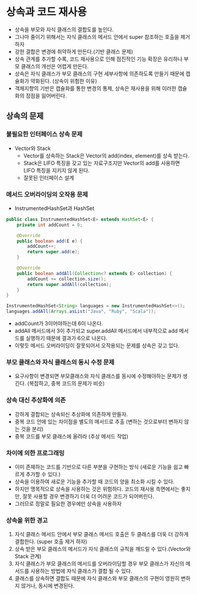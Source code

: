 # 상속과 코드 재사용

* 상속을 부모와 자식 클래스의 결합도를 높인다.
* 그나마 줄이기 위해서는 자식 클래스의 메서드 안에서 super 참조하는 호출을 제거하자
* 강한 결합은 변경에 취약하게 만든다.(기반 클래스 문제)
* 상속 관계를 추가할 수록, 코드 재사용으로 인해 점진적인 기능 확장은 유리하나 부모 클래스의 개선은 어렵게 만든다.
* 상속은 자식 클래스가 부모 클래스의 구현 세부사항에 의존하도록 만들기 때문에 캡슐화가 약화된다. (상속이 위험한 이유)
* 객체지향의 기반은 캡슐화를 통한 변경의 통제, 상속은 재사용을 위해 이러한 캡슐화의 장점을 잃어버린다.

## 상속의 문제

### 불필요한 인터페이스 상속 문제
* Vector와 Stack
  * Vector를 상속하는 Stack은 Vector의 add(index, element)를 상속 받는다.
  * Stack은 LIFO 특징을 갖고 있는 자료구조지만 Vector의 add를 사용하면 LIFO 특징을 지키지 않게 된다.
  * 잘못된 인터페이스 설계

### 메서드 오버라이딩의 오작용 문제
* InstrumentedHashSet과 HashSet

```java
public class InstrumentedHashSet<E> extends HashSet<E> {
    private int addCount = 0;

    @Override
    public boolean add(E e) {
        addCount++;
        return super.add(e);
    }

    @Override
    public boolean addAll(Collection<? extends E> collection) {
        addCount += collection.size();
        return super.addAll(collection);
    }
}
```

```java
InstrumentedHashSet<String> languages = new InstrumentedHashSet<>();
languages.addAll(Arrays.asList("Java", "Ruby", "Scala"));
```

* addCount가 3이어야하는데 6이 나온다.
* addAll 메서드에서 3이 추가되고 super.addAll 메서드에서 내부적으로 add 메서드를 실행하기 때문에 결과가 6으로 나온다.
* 이렇듯 메서드 오버라이딩이 잘못되어서 오작용되는 문제를 상속은 갖고 있다.

### 부모 클래스와 자식 클래스의 동시 수정 문제
* 요구사항이 변경되면 부모클래스와 자식 클래스를 동시에 수정해야하는 문제가 생긴다. (복잡하고, 중복 코드의 문제가 비슷)

### 상속 대신 추상화에 의존
* 강하게 결합되는 상속되신 추상화에 의존하게 만들자.
* 중복 코드 안에 있는 차이점을 별도의 메서드로 추출 (변하는 것으로부터 변하지 않는 것을 분리)
* 중복 코드를 부모 클래스에 올려라 (추상 메서드 작업)


### 차이에 의한 프로그래밍
* 이미 존재하는 코드를 기반으로 다른 부분을 구현하는 방식 (새로운 기능을 쉽고 빠르게 추가할 수 있다.)
* 상속을 이용하여 새로운 기능을 추가할 때 코드의 양을 최소화 시킬 수 있다.
* 하지만 맹목적으로 상속을 사용하는 것은 위험하다. 코드의 재사용 측면에서는 좋지만, 잘못 사용할 경우 변경하기 더욱 더 어려운 코드가 되어버린다.
* 그러므로 정말로 필요한 경우에만 상속을 사용하자

### 상속을 위한 경고
1. 자식 클래스 메서드 안에서 부모 클래스 메서드 호출은 두 클래스를 더욱 더 강하게 결합한다. (super 호출 제거 하자)
2. 상속 받은 부모 클래스의 메서드가 자식 클래스의 규칙을 깨드릴 수 있다.(Vector와 Stack 관계)
3. 자식 클래스가 부모 클래스의 메서드를 오버라이딩할 경우 부모 클래스가 자신의 메서드를 사용하는 방법에 자식 클래스가 결합 될 수 있다.
4. 클래스를 상속하면 결합도 때문에 자식 클래스와 부모 클래스의 구현이 영원히 변하지 않거나, 동시에 변경된다.


